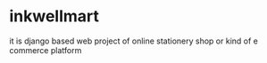 # inkwellmart
it is django based web project of online stationery shop or kind of e commerce platform
